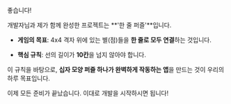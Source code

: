 좋습니다!

개발자님과 제가 함께 완성한 프로젝트는 **'한 줄 퍼즐'**입니다.

- **게임의 목표**: 4x4 격자 위에 있는 별(점)들을 **한 줄로 모두 연결**하는 것입니다.
    
- **핵심 규칙**: 선의 길이가 **10칸**을 넘지 않아야 합니다.
    

이 규칙을 바탕으로, **십자 모양 퍼즐 하나가 완벽하게 작동하는 앱**을 만드는 것이 우리의 하루 목표입니다.

이제 모든 준비가 끝났습니다. 이대로 개발을 시작하시면 됩니다!